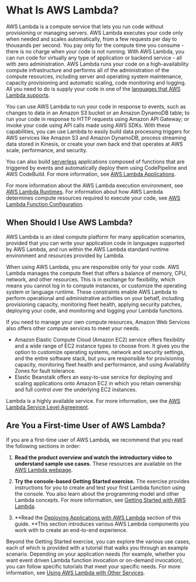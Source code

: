 # What Is AWS Lambda?<a name="welcome"></a>

 AWS Lambda is a compute service that lets you run code without provisioning or managing servers\. AWS Lambda executes your code only when needed and scales automatically, from a few requests per day to thousands per second\. You pay only for the compute time you consume \- there is no charge when your code is not running\. With AWS Lambda, you can run code for virtually any type of application or backend service \- all with zero administration\. AWS Lambda runs your code on a high\-availability compute infrastructure and performs all of the administration of the compute resources, including server and operating system maintenance, capacity provisioning and automatic scaling, code monitoring and logging\. All you need to do is supply your code in one of the [languages that AWS Lambda supports](lambda-runtimes.md)\. 

You can use AWS Lambda to run your code in response to events, such as changes to data in an Amazon S3 bucket or an Amazon DynamoDB table; to run your code in response to HTTP requests using Amazon API Gateway; or invoke your code using API calls made using AWS SDKs\. With these capabilities, you can use Lambda to easily build data processing triggers for AWS services like Amazon S3 and Amazon DynamoDB, process streaming data stored in Kinesis, or create your own back end that operates at AWS scale, performance, and security\.

You can also build [serverless](https://aws.amazon.com/serverless) applications composed of functions that are triggered by events and automatically deploy them using CodePipeline and AWS CodeBuild\. For more information, see [AWS Lambda Applications](deploying-lambda-apps.md)\.

For more information about the AWS Lambda execution environment, see [AWS Lambda Runtimes](lambda-runtimes.md)\. For information about how AWS Lambda determines compute resources required to execute your code, see [AWS Lambda Function Configuration](resource-model.md)\.

## When Should I Use AWS Lambda?<a name="when-to-use-cloud-functions"></a>

AWS Lambda is an ideal compute platform for many application scenarios, provided that you can write your application code in languages supported by AWS Lambda, and run within the AWS Lambda standard runtime environment and resources provided by Lambda\. 

When using AWS Lambda, you are responsible only for your code\. AWS Lambda manages the compute fleet that offers a balance of memory, CPU, network, and other resources\. This is in exchange for flexibility, which means you cannot log in to compute instances, or customize the operating system or language runtime\. These constraints enable AWS Lambda to perform operational and administrative activities on your behalf, including provisioning capacity, monitoring fleet health, applying security patches, deploying your code, and monitoring and logging your Lambda functions\.

If you need to manage your own compute resources, Amazon Web Services also offers other compute services to meet your needs\. 
+ Amazon Elastic Compute Cloud \(Amazon EC2\) service offers flexibility and a wide range of EC2 instance types to choose from\. It gives you the option to customize operating systems, network and security settings, and the entire software stack, but you are responsible for provisioning capacity, monitoring fleet health and performance, and using Availability Zones for fault tolerance\.
+ Elastic Beanstalk offers an easy\-to\-use service for deploying and scaling applications onto Amazon EC2 in which you retain ownership and full control over the underlying EC2 instances\.

Lambda is a highly available service\. For more information, see the [AWS Lambda Service Level Agreement](https://aws.amazon.com/lambda/sla/)\.

## Are You a First\-time User of AWS Lambda?<a name="welcome-first-time-user"></a>

If you are a first\-time user of AWS Lambda, we recommend that you read the following sections in order:

1. **Read the product overview and watch the introductory video to understand sample use cases\.** These resources are available on the [AWS Lambda webpage](https://aws.amazon.com/lambda/)\.

1. **Try the console\-based Getting Started exercise\.** The exercise provides instructions for you to create and test your first Lambda function using the console\. You also learn about the programming model and other Lambda concepts\. For more information, see [Getting Started with AWS Lambda](getting-started.md)\.

1. **Read the [Deploying Applications with AWS Lambda](deploying-lambda-apps.md) section of this guide\. **This section introduces various AWS Lambda components you work with to create an end\-to\-end experience\.

Beyond the Getting Started exercise, you can explore the various use cases, each of which is provided with a tutorial that walks you through an example scenario\. Depending on your application needs \(for example, whether you want event driven Lambda function invocation or on\-demand invocation\), you can follow specific tutorials that meet your specific needs\. For more information, see [Using AWS Lambda with Other Services](lambda-services.md)\.